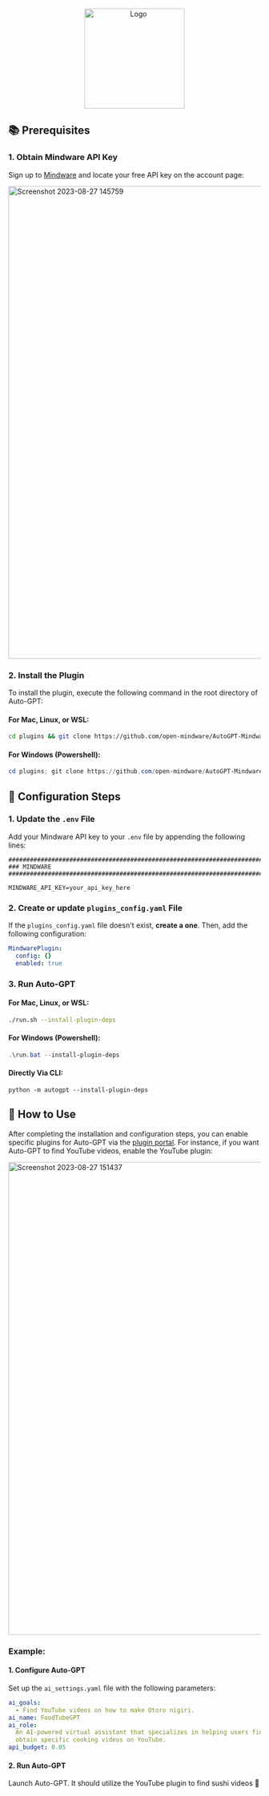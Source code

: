 <!-- Improved compatibility of back to top link: See: https://github.com/othneildrew/Best-README-Template/pull/73 -->

<a name="readme-top"></a>

<!--
*** Thanks for checking out the Best-README-Template. If you have a suggestion
*** that would make this better, please fork the repo and create a pull request
*** or simply open an issue with the tag "enhancement".
*** Don't forget to give the project a star!
*** Thanks again! Now go create something AMAZING! :D
-->

<!-- PROJECT SHIELDS -->
<!--
*** I'm using markdown "reference style" links for readability.
*** Reference links are enclosed in brackets [ ] instead of parentheses ( ).
*** See the bottom of this document for the declaration of the reference variables
*** for contributors-url, forks-url, etc. This is an optional, concise syntax you may use.
*** https://www.markdownguide.org/basic-syntax/#reference-style-links
-->

<!-- PROJECT LOGO -->
<br />
<div align="center">
    <img src="https://github.com/open-mindware/AutoGPT-Mindware/assets/23727727/00583046-3468-4bfe-b32d-5a6c76009068" alt="Logo" width="200" height="200">
</div>

## 📚 Prerequisites

### 1. Obtain Mindware API Key

Sign up to [Mindware](https://mindware.xyz) and locate your free API key on the account page:

<img width="945" alt="Screenshot 2023-08-27 145759" src="https://github.com/open-mindware/AutoGPT-Mindware/assets/23727727/00583046-3468-4bfe-b32d-5a6c76009068">

### 2. Install the Plugin

To install the plugin, execute the following command in the root directory of Auto-GPT:

#### For Mac, Linux, or WSL:

```bash
cd plugins && git clone https://github.com/open-mindware/AutoGPT-Mindware.git && zip -r ./AutoGPT-Mindware.zip ./AutoGPT-Mindware && rm -rf ./AutoGPT-Mindware && cd .. && ./run.sh --install-plugin-deps
```

#### For Windows (Powershell):

```powershell
cd plugins; git clone https://github.com/open-mindware/AutoGPT-Mindware.git; Compress-Archive -Path .\\AutoGPT-Mindware -DestinationPath .\\AutoGPT-Mindware.zip; Remove-Item -Recurse -Force .\\AutoGPT-Mindware; cd ..
```

## 🔧 Configuration Steps

### 1. Update the `.env` File

Add your Mindware API key to your `.env` file by appending the following lines:

```env
################################################################################
### MINDWARE
################################################################################

MINDWARE_API_KEY=your_api_key_here
```

### 2. Create or update `plugins_config.yaml` File

If the `plugins_config.yaml` file doesn't exist, **create a one**. Then, add the following configuration:

```yaml
MindwarePlugin:
  config: {}
  enabled: true
```
### 3. Run Auto-GPT

#### For Mac, Linux, or WSL:

```bash
./run.sh --install-plugin-deps
```

#### For Windows (Powershell):

```powershell
.\run.bat --install-plugin-deps
```

#### Directly Via CLI:

```
python -m autogpt --install-plugin-deps
```

## 🧠 How to Use

After completing the installation and configuration steps, you can enable specific plugins for Auto-GPT via the [plugin portal](https://mindware.xyz). For instance, if you want Auto-GPT to find YouTube videos, enable the YouTube plugin:

<img width="945" alt="Screenshot 2023-08-27 151437" src="https://github.com/open-mindware/AutoGPT-Mindware/assets/23727727/bcdb83bd-36e3-4993-b6ac-83660ef1cc0d">

### Example:

#### 1. Configure Auto-GPT

Set up the `ai_settings.yaml` file with the following parameters:

```yaml
ai_goals:
  - Find YouTube videos on how to make Otoro nigiri.
ai_name: FoodTubeGPT
ai_role:
  An AI-powered virtual assistant that specializes in helping users find and
  obtain specific cooking videos on YouTube.
api_budget: 0.05
```

#### 2. Run Auto-GPT

Launch Auto-GPT. It should utilize the YouTube plugin to find sushi videos 🍣

